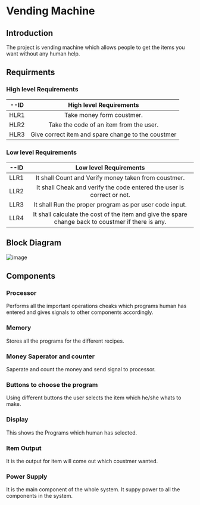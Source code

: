 # Vending Machine

## Introduction
   The project is vending machine which allows people to get the items you want without any human help.


## Requirments
### High level Requirements
   | --ID | High level Requirements |
   |:----------:|:--------------------:| 
   | HLR1 | Take money form coustmer. |
   | HLR2 | Take the code of an item from the user. |
   | HLR3 | Give correct item and spare change to the coustmer |

### Low level Requirements
   | --ID | Low level Requirements |
   |:----------:|:--------------------:| 
   | LLR1 | It shall Count and Verify money taken from coustmer. |
   | LLR2 | It shall Cheak and verify the code entered the user is correct or not. |
   | LLR3 | It shall Run the proper program as per user code input. |
   | LLR4 | It shall calculate the cost of the item and give the spare change back to coustmer if there is any. |


## Block Diagram
![image](https://user-images.githubusercontent.com/98864424/154816160-7ace07f4-5b51-435c-b6a9-c77004530d59.png)


## Components
### Processor
 Performs all the important operations cheaks which programs human has entered and gives signals to other components accordingly. 

### Memory
 Stores all the programs for the different recipes.

### Money Saperator and counter
 Saperate and count the money and send signal to processor. 
        
### Buttons to choose the program
 Using different buttons the user selects the item which he/she whats to make.

### Display
 This shows the Programs which human has selected.

### Item Output
 It is the output for item will come out which coustmer wanted.

### Power Supply
 It is the main component of the whole system. It suppy power to all the components in the system.


